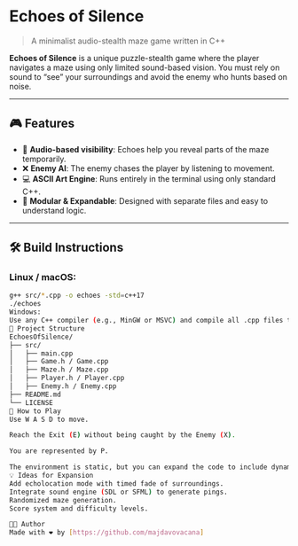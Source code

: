# Echoes of Silence

> A minimalist audio-stealth maze game written in C++

**Echoes of Silence** is a unique puzzle-stealth game where the player navigates a maze using only limited sound-based vision. You must rely on sound to “see” your surroundings and avoid the enemy who hunts based on noise.

---

## 🎮 Features

- 🧠 **Audio-based visibility**: Echoes help you reveal parts of the maze temporarily.
- ❌ **Enemy AI**: The enemy chases the player by listening to movement.
- 💻 **ASCII Art Engine**: Runs entirely in the terminal using only standard C++.
- 🔁 **Modular & Expandable**: Designed with separate files and easy to understand logic.

---

## 🛠️ Build Instructions

### Linux / macOS:
```bash
g++ src/*.cpp -o echoes -std=c++17
./echoes
Windows:
Use any C++ compiler (e.g., MinGW or MSVC) and compile all .cpp files together.
🧱 Project Structure
EchoesOfSilence/
├── src/
│   ├── main.cpp
│   ├── Game.h / Game.cpp
│   ├── Maze.h / Maze.cpp
│   ├── Player.h / Player.cpp
│   ├── Enemy.h / Enemy.cpp
├── README.md
└── LICENSE
🎯 How to Play
Use W A S D to move.

Reach the Exit (E) without being caught by the Enemy (X).

You are represented by P.

The environment is static, but you can expand the code to include dynamic sound-based rendering.
💡 Ideas for Expansion
Add echolocation mode with timed fade of surroundings.
Integrate sound engine (SDL or SFML) to generate pings.
Randomized maze generation.
Score system and difficulty levels.

🧑‍💻 Author
Made with ❤️ by [https://github.com/majdavovacana]

